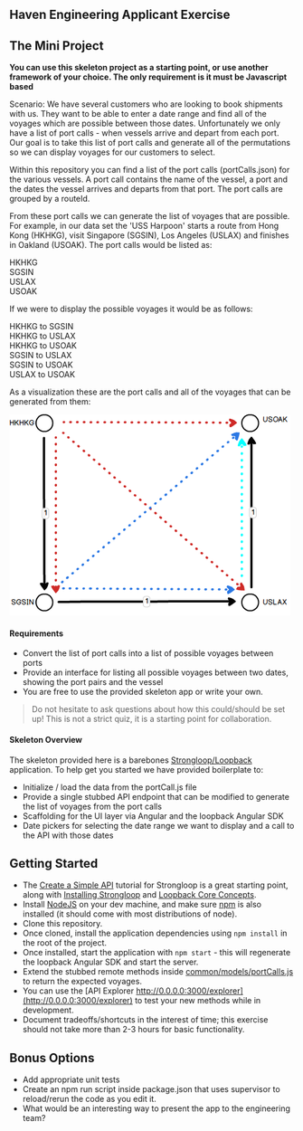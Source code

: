 ## Haven Engineering Applicant Exercise

## The Mini Project
**You can use this skeleton project as a starting point, or use another framework of your choice. The only requirement is it must be Javascript based**

Scenario:  We have several customers who are looking to book shipments with us.  They want to be able to enter a date range and find all of the voyages which are possible between those dates.  Unfortunately we only have a list of port calls - when vessels arrive and depart from each port.  Our goal is to take this list of port calls and generate all of the permutations so we can display voyages for our customers to select.

Within this repository you can find a list of the port calls (portCalls.json) for the various vessels.  A port call contains the name of the vessel, a port and the dates the vessel arrives and departs from that port.  The port calls are grouped by a routeId.  

From these port calls we can generate the list of voyages that are possible.  For example, in our data set the 'USS Harpoon' starts a route from Hong Kong (HKHKG), visit Singapore (SGSIN), Los Angeles (USLAX) and finishes in Oakland (USOAK).  The port calls would be listed as:

HKHKG  
SGSIN  
USLAX  
USOAK  

If we were to display the possible voyages it would be as follows:


HKHKG to SGSIN  
HKHKG to USLAX  
HKHKG to USOAK  
SGSIN to USLAX  
SGSIN to USOAK  
USLAX to USOAK

As a visualization these are the port calls and all of the voyages that can be generated from them:

![image](Permutations.png)

#### Requirements

- Convert the list of port calls into a list of possible voyages between ports
- Provide an interface for listing all possible voyages between two dates, showing the port pairs and the vessel
- You are free to use the provided skeleton app or write your own.

> Do not hesitate to ask questions about how this could/should be set up! This is not a strict quiz, it is a starting point for collaboration.

#### Skeleton Overview
The skeleton provided here is a barebones [Strongloop/Loopback](https://docs.strongloop.com/display/public/LB/Getting+started+with+LoopBack) application. To help get you started we have provided boilerplate to:

- Initialize / load the data from the portCall.js file
- Provide a single stubbed API endpoint that can be modified to generate the list of voyages from the port calls
- Scaffolding for the UI layer via Angular and the loopback Angular SDK
- Date pickers for selecting the date range we want to display and a call to the API with those dates

## Getting Started
- The [Create a Simple API](https://docs.strongloop.com/display/public/LB/Create+a+simple+API) tutorial for Strongloop is a great starting point, along with [Installing Strongloop](https://docs.strongloop.com/display/public/LB/Installing+StrongLoop) and [Loopback Core Concepts](https://docs.strongloop.com/display/public/LB/LoopBack+core+concepts).
- Install [NodeJS](https://nodejs.org) on your dev machine, and make sure [npm](https://www.npmjs.com/) is also installed (it should come with most distributions of node).
- Clone this repository.
- Once cloned, install the application dependencies using `npm install` in the root of the project.
- Once installed, start the application with `npm start` - this will regenerate the loopback Angular SDK and start the server.
- Extend the stubbed remote methods inside [common/models/portCalls.js](https://github.com/HavenInc/bacchus/blob/master/common/models/portCall.js) to return the expected voyages.
- You can use the [API Explorer http://0.0.0.0:3000/explorer](http://0.0.0.0:3000/explorer) to test your new methods while in development.
- Document tradeoffs/shortcuts in the interest of time; this exercise should not take more than 2-3 hours for basic functionality.


## Bonus Options
- Add appropriate unit tests
- Create an npm run script inside package.json that uses supervisor to reload/rerun the code as you edit it.
- What would be an interesting way to present the app to the engineering team?
